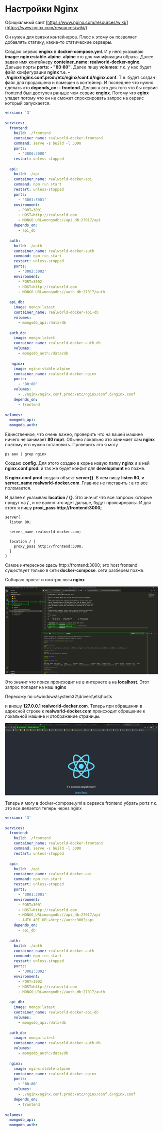 # Настройки Nginx

Официальный сайт [https://www.nginx.com/resources/wiki/](https://www.nginx.com/resources/wiki/)

Он нужен для связки контейнеров. Плюс к этому он позволяет добавлять статику, какие-то статические серверы.

Создаю сервис **enginx** в **docker-compose.yml**. И у него указываю **image: nginx:stable-alpine**. **alpine** это для минификации образа. Далее задаю имя контейнеру **conteiner_name: realworld-docker-nginx**. Дальше порты **ports: - "80:80"**. Далее пишу **volumes:** т.к. у нас будет файл конфигурации **nginx** т.е. **- ./nginx/nginx.conf.prod:/etc/nginx/conf.d/nginx.conf**. Т.е. будет создан файл для продакшена и помещен в контейнер. И последнее что нужно сделать это **depends_on: - frontend**. Делаю я это для того что бы сервис frontend был доступен раньше чем сервис **enginx**. Потому что **eginx** упадет потому что он не сможет спроксировать запрос на сервис который запускается.

```yml
version: '3'

services:
  frontend:
    build: ./frontend
    container_name: realworld-docker-frontend
    command: serve -s build -l 3000
    ports:
      - '3000:3000'
    restart: unless-stopped

  api:
    build: ./api
    container_name: realworld-docker-api
    command: npm run start
    restart: unless-stopped
    ports:
      - '3001:3001'
    environment:
      - PORT=3001
      - HOST=http://realworld.com
      - MONGO_URL=mongodb://api_db:27017/api
    depends_on:
      - api_db

  auth:
    build: ./auth
    container_name: realworld-docker-auth
    command: npm run start
    restart: unless-stopped
    ports:
      - '3002:3002'
    environment:
      - PORT=3002
      - HOST=http://realworld.com
      - MONGO_URL=mongodb://auth_db:27017/auth

  api_db:
    image: mongo:latest
    container_name: realworld-docker-api-db
    volumes:
      - mongodb_api:/data/db

  auth_db:
    image: mongo:latest
    container_name: realworld-docker-auth-db
    volumes:
      - mongodb_auth:/data/db

   nginx:
    image: nginx:stable-alpine
    container_name: realworld-docker-nginx
    ports:
      - "80:80"
    volumes:
      - ./nginx/nginx.conf.prod:/etc/nginx/conf.d/nginx.conf
    depends_on:
      - frontend

volumes:
  mongodb_api:
  mongodb_auth:
```

Единственное, что очень важно, проверить что на вашей машине ничего не занимает **80 порт**. Обычно локально это занимает сам **nginx** поэтому его нужно остановить. Проверить это я могу

```shell
ps aux | grep nginx
```

Создаю **config**. Для этого создаю в корне новую папку **nginx** и в ней **nginx.conf.prod**. и так же будет конфиг для **development** но позже.

В **nginx.conf.prod** создаю объект **server{}**. В нем пишу **listen 80**, и **server_name realworld-docker.com**. Главное не поставить **:** а то все поломается.

И далее я указываю **location / {}**. Это значит что все запросы которые придут на **/** , и не важно что идет дальше, будут проксированы. И для этого я пишу **proxi_pass http://frontend:3000;**

```nginx
server{
  listen 80;

  server_name realworld-docker.com;

  location / {
    proxy_pass http://frontend:3000;
  }
}
```

Самое интересное здесь http://frontend:3000; это host frontend существует только в сети **docker-compose**. сети разберем позже.

Собираю проект и смотрю логи **nginx**

![](img/081.png)

Это значит что поиск происходит не в интернете а на **localhost**. Этот запрос попадет на наш **nginx**

Перехожу по c:\windows\system32\drivers\ets\hosts

и вношу **127.0.0.1 realworld-docker.com**. Теперь при обращении в адресной строке к **realworld-docker.com** происходит обращение к локальной машине и отображение страницы.

![](img/082.png)

Теперь я могу в docker-compose.yml в сервисе frontend убрать ports т.к. это все делается теперь через nginx

```yml
version: '3'

services:
  frontend:
    build: ./frontend
    container_name: realworld-docker-frontend
    command: serve -s build -l 3000
    restart: unless-stopped

  api:
    build: ./api
    container_name: realworld-docker-api
    command: npm run start
    restart: unless-stopped
    ports:
      - '3001:3001'
    environment:
      - PORT=3001
      - HOST=http://realworld.com
      - MONGO_URL=mongodb://api_db:27017/api
      - AUTH_API_URL=http://auth:3002/api
    depends_on:
      - api_db

  auth:
    build: ./auth
    container_name: realworld-docker-auth
    command: npm run start
    restart: unless-stopped
    ports:
      - '3002:3002'
    environment:
      - PORT=3002
      - HOST=http://realworld.com
      - MONGO_URL=mongodb://auth_db:27017/auth

  api_db:
    image: mongo:latest
    container_name: realworld-docker-api-db
    volumes:
      - mongodb_api:/data/db

  auth_db:
    image: mongo:latest
    container_name: realworld-docker-auth-db
    volumes:
      - mongodb_auth:/data/db

  nginx:
    image: nginx:stable-alpine
    container_name: realworld-docker-nginx
    ports:
      - '80:80'
    volumes:
      - ./nginx/nginx.conf.prod:/etc/nginx/conf.d/nginx.conf
    depends_on:
      - frontend

volumes:
  mongodb_api:
  mongodb_auth:
```
